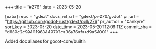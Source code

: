 +++
title = "#276"
date = 2023-05-20

[extra]
repo = "gdext"
docs_rel_url = "gdext/pr-276/godot"
pr_url = "https://github.com/godot-rust/gdext/pull/276"
pr_author = "Cankyre"
sort_key = 2023-05-20
date_time = 2023-05-20T12:06:11Z
commit_sha = "d869c2c99401963449793ca36a76afaad9a54001"
+++

Added doc aliases for godot-core/builtin

